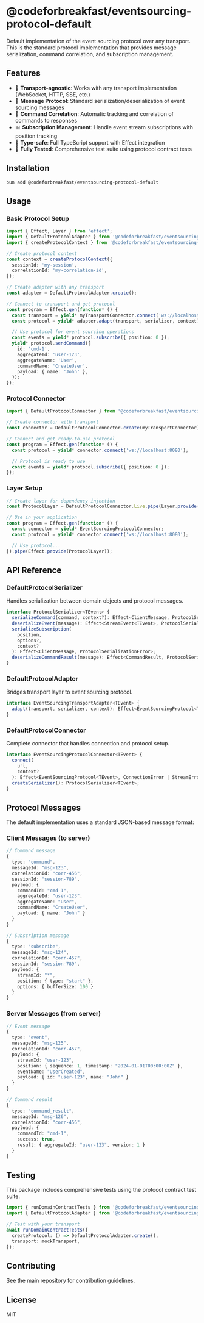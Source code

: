 # @codeforbreakfast/eventsourcing-protocol-default

Default implementation of the event sourcing protocol over any transport. This is the standard protocol implementation that provides message serialization, command correlation, and subscription management.

## Features

- 🚀 **Transport-agnostic**: Works with any transport implementation (WebSocket, HTTP, SSE, etc.)
- 📡 **Message Protocol**: Standard serialization/deserialization of event sourcing messages
- 🔗 **Command Correlation**: Automatic tracking and correlation of commands to responses
- 📊 **Subscription Management**: Handle event stream subscriptions with position tracking
- 🎯 **Type-safe**: Full TypeScript support with Effect integration
- 🧪 **Fully Tested**: Comprehensive test suite using protocol contract tests

## Installation

```bash
bun add @codeforbreakfast/eventsourcing-protocol-default
```

## Usage

### Basic Protocol Setup

```typescript
import { Effect, Layer } from 'effect';
import { DefaultProtocolAdapter } from '@codeforbreakfast/eventsourcing-protocol-default';
import { createProtocolContext } from '@codeforbreakfast/eventsourcing-protocol-contracts';

// Create protocol context
const context = createProtocolContext({
  sessionId: 'my-session',
  correlationId: 'my-correlation-id',
});

// Create adapter with any transport
const adapter = DefaultProtocolAdapter.create();

// Connect to transport and get protocol
const program = Effect.gen(function* () {
  const transport = yield* myTransportConnector.connect('ws://localhost:8080');
  const protocol = yield* adapter.adapt(transport, serializer, context);

  // Use protocol for event sourcing operations
  const events = yield* protocol.subscribe({ position: 0 });
  yield* protocol.sendCommand({
    id: 'cmd-1',
    aggregateId: 'user-123',
    aggregateName: 'User',
    commandName: 'CreateUser',
    payload: { name: 'John' },
  });
});
```

### Protocol Connector

```typescript
import { DefaultProtocolConnector } from '@codeforbreakfast/eventsourcing-protocol-default';

// Create connector with transport
const connector = DefaultProtocolConnector.create(myTransportConnector);

// Connect and get ready-to-use protocol
const program = Effect.gen(function* () {
  const protocol = yield* connector.connect('ws://localhost:8080');

  // Protocol is ready to use
  const events = yield* protocol.subscribe({ position: 0 });
});
```

### Layer Setup

```typescript
// Create layer for dependency injection
const ProtocolLayer = DefaultProtocolConnector.Live.pipe(Layer.provide(MyTransportConnectorLayer));

// Use in your application
const program = Effect.gen(function* () {
  const connector = yield* EventSourcingProtocolConnector;
  const protocol = yield* connector.connect('ws://localhost:8080');

  // Use protocol...
}).pipe(Effect.provide(ProtocolLayer));
```

## API Reference

### DefaultProtocolSerializer

Handles serialization between domain objects and protocol messages.

```typescript
interface ProtocolSerializer<TEvent> {
  serializeCommand(command, context?): Effect<ClientMessage, ProtocolSerializationError>;
  deserializeEvent(message): Effect<StreamEvent<TEvent>, ProtocolSerializationError>;
  serializeSubscription(
    position,
    options?,
    context?
  ): Effect<ClientMessage, ProtocolSerializationError>;
  deserializeCommandResult(message): Effect<CommandResult, ProtocolSerializationError>;
}
```

### DefaultProtocolAdapter

Bridges transport layer to event sourcing protocol.

```typescript
interface EventSourcingTransportAdapter<TEvent> {
  adapt(transport, serializer, context): Effect<EventSourcingProtocol<TEvent>>;
}
```

### DefaultProtocolConnector

Complete connector that handles connection and protocol setup.

```typescript
interface EventSourcingProtocolConnector<TEvent> {
  connect(
    url,
    context?
  ): Effect<EventSourcingProtocol<TEvent>, ConnectionError | StreamError, Scope>;
  createSerializer(): ProtocolSerializer<TEvent>;
}
```

## Protocol Messages

The default implementation uses a standard JSON-based message format:

### Client Messages (to server)

```typescript
// Command message
{
  type: "command",
  messageId: "msg-123",
  correlationId: "corr-456",
  sessionId: "session-789",
  payload: {
    commandId: "cmd-1",
    aggregateId: "user-123",
    aggregateName: "User",
    commandName: "CreateUser",
    payload: { name: "John" }
  }
}

// Subscription message
{
  type: "subscribe",
  messageId: "msg-124",
  correlationId: "corr-457",
  sessionId: "session-789",
  payload: {
    streamId: "*",
    position: { type: "start" },
    options: { bufferSize: 100 }
  }
}
```

### Server Messages (from server)

```typescript
// Event message
{
  type: "event",
  messageId: "msg-125",
  correlationId: "corr-457",
  payload: {
    streamId: "user-123",
    position: { sequence: 1, timestamp: "2024-01-01T00:00:00Z" },
    eventName: "UserCreated",
    payload: { id: "user-123", name: "John" }
  }
}

// Command result
{
  type: "command_result",
  messageId: "msg-126",
  correlationId: "corr-456",
  payload: {
    commandId: "cmd-1",
    success: true,
    result: { aggregateId: "user-123", version: 1 }
  }
}
```

## Testing

This package includes comprehensive tests using the protocol contract test suite:

```typescript
import { runDomainContractTests } from '@codeforbreakfast/eventsourcing-testing-contracts';
import { DefaultProtocolAdapter } from '@codeforbreakfast/eventsourcing-protocol-default';

// Test with your transport
await runDomainContractTests({
  createProtocol: () => DefaultProtocolAdapter.create(),
  transport: mockTransport,
});
```

## Contributing

See the main repository for contribution guidelines.

## License

MIT
